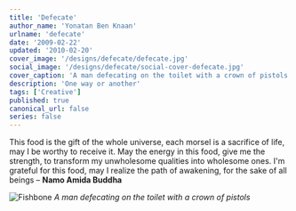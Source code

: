 ```yaml
---
title: 'Defecate'
author_name: 'Yonatan Ben Knaan'
urlname: 'defecate'
date: '2009-02-22'
updated: '2010-02-20'
cover_image: '/designs/defecate/defecate.jpg'
social_image: '/designs/defecate/social-cover-defecate.jpg'
cover_caption: 'A man defecating on the toilet with a crown of pistols'
description: 'One way or another'
tags: ['Creative']
published: true
canonical_url: false
series: false
---
```

This food is the gift of the whole universe, each morsel is a sacrifice of life, may I be worthy to receive it. May the energy in this food, give me the strength, to transform my unwholesome qualities into wholesome ones. I'm grateful for this food, may I realize the path of awakening, for the sake of all beings – **Namo Amida Buddha**

![Fishbone](/designs/defecate/defecate.jpg)
*A man defecating on the toilet with a crown of pistols*
